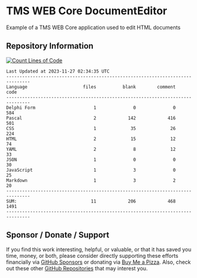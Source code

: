 # TMS WEB Core DocumentEditor
Example of a TMS WEB Core application used to edit HTML documents

## Repository Information
[![Count Lines of Code](https://github.com/500Foods/TMS-WEB-Core-DocumentEditor/actions/workflows/main.yml/badge.svg)](https://github.com/500Foods/TMS-WEB-Core-DocumentEditor/actions/workflows/main.yml)
<!--CLOC-START -->
```
Last Updated at 2023-11-27 02:34:35 UTC
-------------------------------------------------------------------------------
Language                     files          blank        comment           code
-------------------------------------------------------------------------------
Delphi Form                      1              0              0            584
Pascal                           2            142            416            501
CSS                              1             35             26            224
HTML                             2             15             12             74
YAML                             2              8             12             33
JSON                             1              0              0             30
JavaScript                       1              3              0             25
Markdown                         1              3              2             20
-------------------------------------------------------------------------------
SUM:                            11            206            468           1491
-------------------------------------------------------------------------------
```
<!--CLOC-END-->

## Sponsor / Donate / Support
If you find this work interesting, helpful, or valuable, or that it has saved you time, money, or both, please consider directly supporting these efforts financially via [GitHub Sponsors](https://github.com/sponsors/500Foods) or donating via [Buy Me a Pizza](https://www.buymeacoffee.com/andrewsimard500). Also, check out these other [GitHub Repositories](https://github.com/500Foods?tab=repositories&q=&sort=stargazers) that may interest you.

